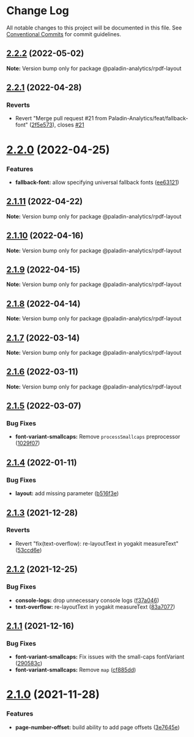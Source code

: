 # Change Log

All notable changes to this project will be documented in this file.
See [Conventional Commits](https://conventionalcommits.org) for commit guidelines.

## [2.2.2](https://github.com/Paladin-Analytics/react-pdf/compare/@paladin-analytics/rpdf-layout@2.2.1...@paladin-analytics/rpdf-layout@2.2.2) (2022-05-02)

**Note:** Version bump only for package @paladin-analytics/rpdf-layout





## [2.2.1](https://github.com/Paladin-Analytics/react-pdf/compare/@paladin-analytics/rpdf-layout@2.2.0...@paladin-analytics/rpdf-layout@2.2.1) (2022-04-28)


### Reverts

* Revert "Merge pull request #21 from Paladin-Analytics/feat/fallback-font" ([2f5e573](https://github.com/Paladin-Analytics/react-pdf/commit/2f5e573ede0fd4b48baa5188d79479b699a379f4)), closes [#21](https://github.com/Paladin-Analytics/react-pdf/issues/21)





# [2.2.0](https://github.com/Paladin-Analytics/react-pdf/compare/@paladin-analytics/rpdf-layout@2.1.11...@paladin-analytics/rpdf-layout@2.2.0) (2022-04-25)


### Features

* **fallback-font:** allow specifying universal fallback fonts ([ee63121](https://github.com/Paladin-Analytics/react-pdf/commit/ee6312122a8f12c6ab9646a24e3afe7046e427d6))





## [2.1.11](https://github.com/Paladin-Analytics/react-pdf/compare/@paladin-analytics/rpdf-layout@2.1.10...@paladin-analytics/rpdf-layout@2.1.11) (2022-04-22)

**Note:** Version bump only for package @paladin-analytics/rpdf-layout





## [2.1.10](https://github.com/Paladin-Analytics/react-pdf/compare/@paladin-analytics/rpdf-layout@2.1.9...@paladin-analytics/rpdf-layout@2.1.10) (2022-04-16)

**Note:** Version bump only for package @paladin-analytics/rpdf-layout





## [2.1.9](https://github.com/Paladin-Analytics/react-pdf/compare/@paladin-analytics/rpdf-layout@2.1.8...@paladin-analytics/rpdf-layout@2.1.9) (2022-04-15)

**Note:** Version bump only for package @paladin-analytics/rpdf-layout





## [2.1.8](https://github.com/Paladin-Analytics/react-pdf/compare/@paladin-analytics/rpdf-layout@2.1.7...@paladin-analytics/rpdf-layout@2.1.8) (2022-04-14)

**Note:** Version bump only for package @paladin-analytics/rpdf-layout





## [2.1.7](https://github.com/Paladin-Analytics/react-pdf/compare/@paladin-analytics/rpdf-layout@2.1.6...@paladin-analytics/rpdf-layout@2.1.7) (2022-03-14)

**Note:** Version bump only for package @paladin-analytics/rpdf-layout





## [2.1.6](https://github.com/Paladin-Analytics/react-pdf/compare/@paladin-analytics/rpdf-layout@2.1.5...@paladin-analytics/rpdf-layout@2.1.6) (2022-03-11)

**Note:** Version bump only for package @paladin-analytics/rpdf-layout





## [2.1.5](https://github.com/Paladin-Analytics/react-pdf/compare/@paladin-analytics/rpdf-layout@2.1.4...@paladin-analytics/rpdf-layout@2.1.5) (2022-03-07)


### Bug Fixes

* **font-variant-smallcaps:** Remove `processSmallcaps` preprocessor ([1029f07](https://github.com/Paladin-Analytics/react-pdf/commit/1029f0764fc0dd3e7f9d6305392cb13875d866d7))





## [2.1.4](https://github.com/Paladin-Analytics/react-pdf/compare/@paladin-analytics/rpdf-layout@2.1.3...@paladin-analytics/rpdf-layout@2.1.4) (2022-01-11)


### Bug Fixes

* **layout:** add missing parameter ([b516f3e](https://github.com/Paladin-Analytics/react-pdf/commit/b516f3e190e37555c801acb324a974858fc507d6))





## [2.1.3](https://github.com/Paladin-Analytics/react-pdf/compare/@paladin-analytics/rpdf-layout@2.1.2...@paladin-analytics/rpdf-layout@2.1.3) (2021-12-28)


### Reverts

* Revert "fix(text-overflow): re-layoutText in yogakit measureText" ([53ccd6e](https://github.com/Paladin-Analytics/react-pdf/commit/53ccd6ef19c3c58c9f5e935d69cabf45b71a4332))





## [2.1.2](https://github.com/Paladin-Analytics/react-pdf/compare/@paladin-analytics/rpdf-layout@2.1.1...@paladin-analytics/rpdf-layout@2.1.2) (2021-12-25)


### Bug Fixes

* **console-logs:** drop unnecessary console logs ([f37a046](https://github.com/Paladin-Analytics/react-pdf/commit/f37a046a933310ec1113f94ae3f080e449ea73bd))
* **text-overflow:** re-layoutText in yogakit measureText ([83a7077](https://github.com/Paladin-Analytics/react-pdf/commit/83a70777c58138f3f439fae3042042ed0cc02b4a))





## [2.1.1](https://github.com/Paladin-Analytics/react-pdf/compare/@paladin-analytics/rpdf-layout@2.1.0...@paladin-analytics/rpdf-layout@2.1.1) (2021-12-16)


### Bug Fixes

* **font-variant-smallcaps:** Fix issues with the small-caps fontVariant ([290583c](https://github.com/Paladin-Analytics/react-pdf/commit/290583cacd4b4f6dc330f3788b637d731ec92f13))
* **font-variant-smallcaps:** Remove `map` ([cf885dd](https://github.com/Paladin-Analytics/react-pdf/commit/cf885dd226af41578deb669dd8c0e9cda464298e))





# [2.1.0](https://github.com/Paladin-Analytics/react-pdf/compare/@paladin-analytics/rpdf-layout@2.0.26...@paladin-analytics/rpdf-layout@2.1.0) (2021-11-28)


### Features

* **page-number-offset:** build ability to add page offsets ([3e7645e](https://github.com/Paladin-Analytics/react-pdf/commit/3e7645eeffe544f99fb2cea2ef28bcfb42d9f24e))

